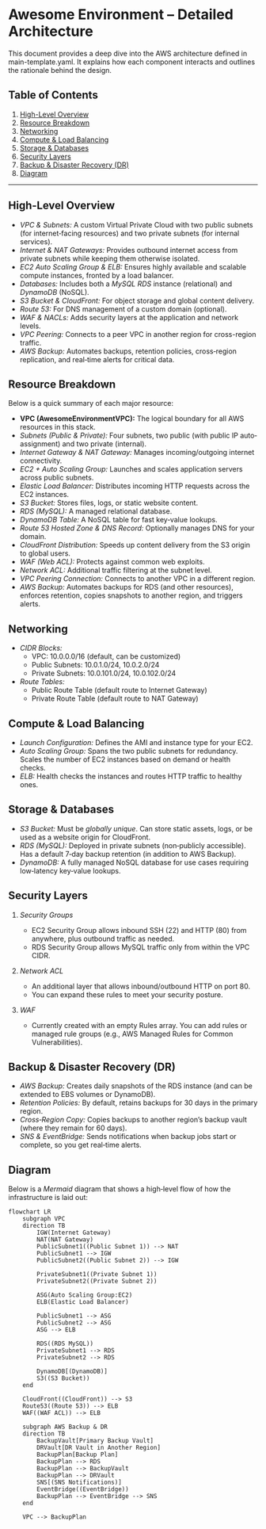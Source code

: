 # Awesome Environment – Detailed Architecture

This document provides a deep dive into the AWS architecture defined in main-template.yaml. It explains how each component interacts and outlines the rationale behind the design.

## Table of Contents

1. [High-Level Overview](#high-level-overview)
2. [Resource Breakdown](#resource-breakdown)
3. [Networking](#networking)
4. [Compute & Load Balancing](#compute--load-balancing)
5. [Storage & Databases](#storage--databases)
6. [Security Layers](#security-layers)
7. [Backup & Disaster Recovery (DR)](#backup--disaster-recovery-dr)
8. [Diagram](#diagram)

---

## High-Level Overview

- *VPC & Subnets:* A custom Virtual Private Cloud with two public subnets (for internet‐facing resources) and two private subnets (for internal services).
- *Internet & NAT Gateways:* Provides outbound internet access from private subnets while keeping them otherwise isolated.
- *EC2 Auto Scaling Group & ELB:* Ensures highly available and scalable compute instances, fronted by a load balancer.
- *Databases:* Includes both a *MySQL RDS* instance (relational) and *DynamoDB* (NoSQL).
- *S3 Bucket & CloudFront:* For object storage and global content delivery.
- *Route 53:* For DNS management of a custom domain (optional).
- *WAF & NACLs:* Adds security layers at the application and network levels.
- *VPC Peering:* Connects to a peer VPC in another region for cross-region traffic.
- *AWS Backup:* Automates backups, retention policies, cross‐region replication, and real‐time alerts for critical data.

## Resource Breakdown

Below is a quick summary of each major resource:

- **VPC (AwesomeEnvironmentVPC):** The logical boundary for all AWS resources in this stack.  
- *Subnets (Public & Private):* Four subnets, two public (with public IP auto‐assignment) and two private (internal).  
- *Internet Gateway & NAT Gateway:* Manages incoming/outgoing internet connectivity.  
- *EC2 + Auto Scaling Group:* Launches and scales application servers across public subnets.  
- *Elastic Load Balancer:* Distributes incoming HTTP requests across the EC2 instances.  
- *S3 Bucket:* Stores files, logs, or static website content.  
- *RDS (MySQL):* A managed relational database.  
- *DynamoDB Table:* A NoSQL table for fast key‐value lookups.  
- *Route 53 Hosted Zone & DNS Record:* Optionally manages DNS for your domain.  
- *CloudFront Distribution:* Speeds up content delivery from the S3 origin to global users.  
- *WAF (Web ACL):* Protects against common web exploits.  
- *Network ACL:* Additional traffic filtering at the subnet level.  
- *VPC Peering Connection:* Connects to another VPC in a different region.  
- *AWS Backup:* Automates backups for RDS (and other resources), enforces retention, copies snapshots to another region, and triggers alerts.

## Networking

- *CIDR Blocks:*  
  - VPC: 10.0.0.0/16 (default, can be customized)  
  - Public Subnets: 10.0.1.0/24, 10.0.2.0/24  
  - Private Subnets: 10.0.101.0/24, 10.0.102.0/24
- *Route Tables:*  
  - Public Route Table (default route to Internet Gateway)  
  - Private Route Table (default route to NAT Gateway)

## Compute & Load Balancing

- *Launch Configuration:* Defines the AMI and instance type for your EC2.  
- *Auto Scaling Group:* Spans the two public subnets for redundancy. Scales the number of EC2 instances based on demand or health checks.  
- *ELB:* Health checks the instances and routes HTTP traffic to healthy ones.

## Storage & Databases

- *S3 Bucket:* Must be *globally unique*. Can store static assets, logs, or be used as a website origin for CloudFront.  
- *RDS (MySQL):* Deployed in private subnets (non‐publicly accessible). Has a default 7‐day backup retention (in addition to AWS Backup).  
- *DynamoDB:* A fully managed NoSQL database for use cases requiring low‐latency key‐value lookups.

## Security Layers

1. *Security Groups*  
   - EC2 Security Group allows inbound SSH (22) and HTTP (80) from anywhere, plus outbound traffic as needed.  
   - RDS Security Group allows MySQL traffic only from within the VPC CIDR.

2. *Network ACL*  
   - An additional layer that allows inbound/outbound HTTP on port 80.  
   - You can expand these rules to meet your security posture.

3. *WAF*  
   - Currently created with an empty Rules array. You can add rules or managed rule groups (e.g., AWS Managed Rules for Common Vulnerabilities).

## Backup & Disaster Recovery (DR)

- *AWS Backup:* Creates daily snapshots of the RDS instance (and can be extended to EBS volumes or DynamoDB).  
- *Retention Policies:* By default, retains backups for 30 days in the primary region.  
- *Cross‐Region Copy:* Copies backups to another region’s backup vault (where they remain for 60 days).  
- *SNS & EventBridge:* Sends notifications when backup jobs start or complete, so you get real‐time alerts.

## Diagram

Below is a *Mermaid* diagram that shows a high‐level flow of how the infrastructure is laid out:

```mermaid
flowchart LR
    subgraph VPC
    direction TB
        IGW(Internet Gateway)
        NAT(NAT Gateway)
        PublicSubnet1((Public Subnet 1)) --> NAT
        PublicSubnet1 --> IGW
        PublicSubnet2((Public Subnet 2)) --> IGW

        PrivateSubnet1((Private Subnet 1))
        PrivateSubnet2((Private Subnet 2))

        ASG(Auto Scaling Group:EC2) 
        ELB(Elastic Load Balancer)

        PublicSubnet1 --> ASG
        PublicSubnet2 --> ASG
        ASG --> ELB

        RDS((RDS MySQL)) 
        PrivateSubnet1 --> RDS
        PrivateSubnet2 --> RDS

        DynamoDB[(DynamoDB)]
        S3((S3 Bucket))
    end

    CloudFront((CloudFront)) --> S3
    Route53((Route 53)) --> ELB
    WAF((WAF ACL)) --> ELB

    subgraph AWS Backup & DR
    direction TB
        BackupVault[Primary Backup Vault]
        DRVault[DR Vault in Another Region]
        BackupPlan[Backup Plan]
        BackupPlan --> RDS
        BackupPlan --> BackupVault
        BackupPlan --> DRVault
        SNS[(SNS Notifications)]
        EventBridge((EventBridge))
        BackupPlan --> EventBridge --> SNS
    end

    VPC --> BackupPlan